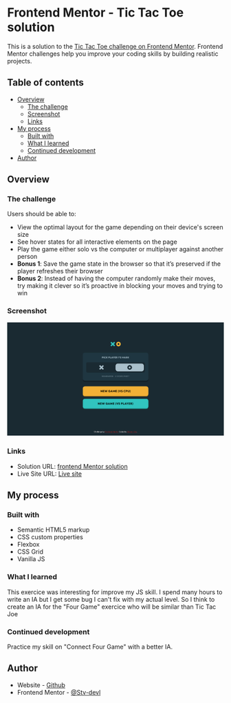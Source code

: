 # Frontend Mentor - Tic Tac Toe solution

This is a solution to the [Tic Tac Toe challenge on Frontend Mentor](https://www.frontendmentor.io/challenges/tic-tac-toe-game-Re7ZF_E2v). Frontend Mentor challenges help you improve your coding skills by building realistic projects.

## Table of contents

- [Overview](#overview)
  - [The challenge](#the-challenge)
  - [Screenshot](#screenshot)
  - [Links](#links)
- [My process](#my-process)
  - [Built with](#built-with)
  - [What I learned](#what-i-learned)
  - [Continued development](#continued-development)
- [Author](#author)

## Overview

### The challenge

Users should be able to:

- View the optimal layout for the game depending on their device's screen size
- See hover states for all interactive elements on the page
- Play the game either solo vs the computer or multiplayer against another person
- **Bonus 1**: Save the game state in the browser so that it’s preserved if the player refreshes their browser
- **Bonus 2**: Instead of having the computer randomly make their moves, try making it clever so it’s proactive in blocking your moves and trying to win

### Screenshot

![](./Screenshot/Screenshot%202022-12-15%20at%2010-05-57%20Frontend%20Mentor%20Tic%20Tac%20Toe.png)

### Links

- Solution URL: [frontend Mentor solution](https://your-solution-url.com)
- Live Site URL: [Live site](https://stv-devl.github.io/tic-tac-toe/)

## My process

### Built with

- Semantic HTML5 markup
- CSS custom properties
- Flexbox
- CSS Grid
- Vanilla JS

### What I learned

This exercice was interesting for improve my JS skill. I spend many hours to write an IA but I get some bug I can't fix with my actual level. So I think to create an IA for the "Four Game" exercice who will be similar than Tic Tac Joe

### Continued development

Practice my skill on "Connect Four Game" with a better IA.

## Author

- Website - [Github](https://github.com/Stv-devl)
- Frontend Mentor - [@Stv-devl](https://www.frontendmentor.io/profile/Stv-devl)
